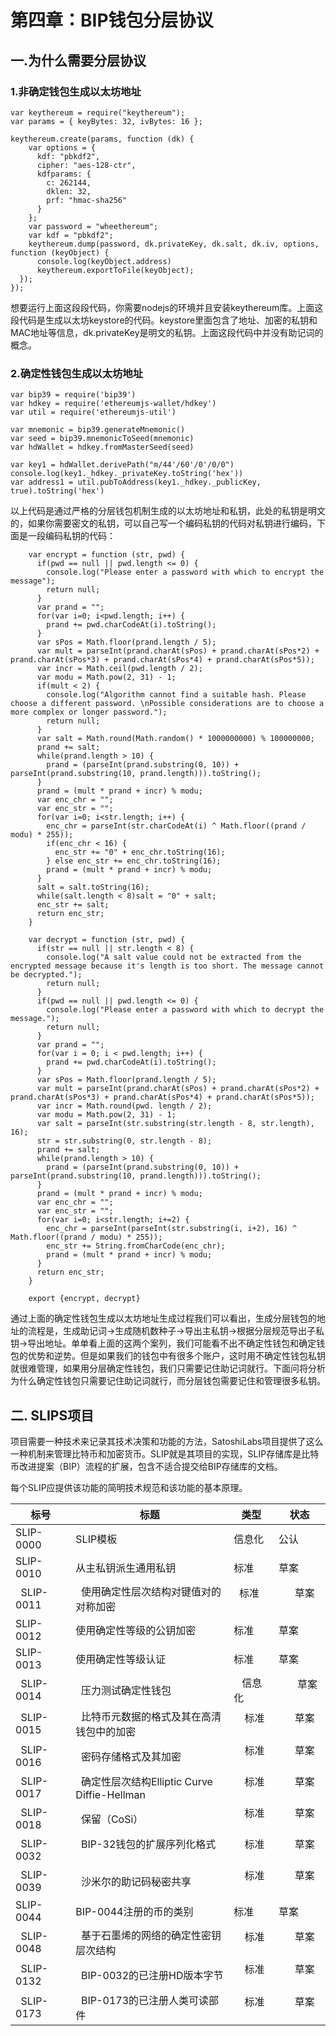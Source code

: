 
# 第四章：BIP钱包分层协议

## 一.为什么需要分层协议

### 1.非确定钱包生成以太坊地址

    var keythereum = require("keythereum");
    var params = { keyBytes: 32, ivBytes: 16 };

    keythereum.create(params, function (dk) {
        var options = {
          kdf: "pbkdf2",
          cipher: "aes-128-ctr",
          kdfparams: {
            c: 262144,
            dklen: 32,
            prf: "hmac-sha256"
          }
        };
        var password = "wheethereum";
        var kdf = "pbkdf2"; 
        keythereum.dump(password, dk.privateKey, dk.salt, dk.iv, options, function (keyObject) {
          console.log(keyObject.address)
          keythereum.exportToFile(keyObject);
      });
    });
    
想要运行上面这段段代码，你需要nodejs的环境并且安装keythereum库。上面这段代码是生成以太坊keystore的代码。keystore里面包含了地址、加密的私钥和MAC地址等信息，dk.privateKey是明文的私钥。上面这段代码中并没有助记词的概念。

### 2.确定性钱包生成以太坊地址

    var bip39 = require('bip39')
    var hdkey = require('ethereumjs-wallet/hdkey')
    var util = require('ethereumjs-util')

    var mnemonic = bip39.generateMnemonic()
    var seed = bip39.mnemonicToSeed(mnemonic)
    var hdWallet = hdkey.fromMasterSeed(seed)

    var key1 = hdWallet.derivePath("m/44'/60'/0'/0/0")
    console.log(key1._hdkey._privateKey.toString('hex'))
    var address1 = util.pubToAddress(key1._hdkey._publicKey, true).toString('hex')
    
以上代码是通过严格的分层钱包机制生成的以太坊地址和私钥，此处的私钥是明文的，如果你需要密文的私钥，可以自己写一个编码私钥的代码对私钥进行编码，下面是一段编码私钥的代码：

        var encrypt = function (str, pwd) {
          if(pwd == null || pwd.length <= 0) {
            console.log("Please enter a password with which to encrypt the message");
            return null;
          }
          var prand = "";
          for(var i=0; i<pwd.length; i++) {
            prand += pwd.charCodeAt(i).toString();
          }
          var sPos = Math.floor(prand.length / 5);
          var mult = parseInt(prand.charAt(sPos) + prand.charAt(sPos*2) + prand.charAt(sPos*3) + prand.charAt(sPos*4) + prand.charAt(sPos*5));
          var incr = Math.ceil(pwd.length / 2);
          var modu = Math.pow(2, 31) - 1;
          if(mult < 2) {
            console.log("Algorithm cannot find a suitable hash. Please choose a different password. \nPossible considerations are to choose a more complex or longer password.");
            return null;
          }
          var salt = Math.round(Math.random() * 1000000000) % 100000000;
          prand += salt;
          while(prand.length > 10) {
            prand = (parseInt(prand.substring(0, 10)) + parseInt(prand.substring(10, prand.length))).toString();
          }
          prand = (mult * prand + incr) % modu;
          var enc_chr = "";
          var enc_str = "";
          for(var i=0; i<str.length; i++) {
            enc_chr = parseInt(str.charCodeAt(i) ^ Math.floor((prand / modu) * 255));
            if(enc_chr < 16) {
              enc_str += "0" + enc_chr.toString(16);
            } else enc_str += enc_chr.toString(16);
            prand = (mult * prand + incr) % modu;
          }
          salt = salt.toString(16);
          while(salt.length < 8)salt = "0" + salt;
          enc_str += salt;
          return enc_str;
        }

        var decrypt = function (str, pwd) {
          if(str == null || str.length < 8) {
            console.log("A salt value could not be extracted from the encrypted message because it's length is too short. The message cannot be decrypted.");
            return null;
          }
          if(pwd == null || pwd.length <= 0) {
            console.log("Please enter a password with which to decrypt the message.");
            return null;
          }
          var prand = "";
          for(var i = 0; i < pwd.length; i++) {
            prand += pwd.charCodeAt(i).toString();
          }
          var sPos = Math.floor(prand.length / 5);
          var mult = parseInt(prand.charAt(sPos) + prand.charAt(sPos*2) + prand.charAt(sPos*3) + prand.charAt(sPos*4) + prand.charAt(sPos*5));
          var incr = Math.round(pwd. length / 2);
          var modu = Math.pow(2, 31) - 1;
          var salt = parseInt(str.substring(str.length - 8, str.length), 16);
          str = str.substring(0, str.length - 8);
          prand += salt;
          while(prand.length > 10) {
            prand = (parseInt(prand.substring(0, 10)) + parseInt(prand.substring(10, prand.length))).toString();
          }
          prand = (mult * prand + incr) % modu;
          var enc_chr = "";
          var enc_str = "";
          for(var i=0; i<str.length; i+=2) {
            enc_chr = parseInt(parseInt(str.substring(i, i+2), 16) ^ Math.floor((prand / modu) * 255));
            enc_str += String.fromCharCode(enc_chr);
            prand = (mult * prand + incr) % modu;
          }
          return enc_str;
        }

        export {encrypt, decrypt}

通过上面的确定性钱包生成以太坊地址生成过程我们可以看出，生成分层钱包的地址的流程是，生成助记词->生成随机数种子->导出主私钥->根据分层规范导出子私钥->导出地址。单单看上面的这两个案列，我们可能看不出不确定性钱包和确定钱包的优势和逆势。但是如果我们的钱包中有很多个账户，这时用不确定性钱包私钥就很难管理，如果用分层确定性钱包，我们只需要记住助记词就行。下面问将分析为什么确定性钱包只需要记住助记词就行，而分层钱包需要记住和管理很多私钥。

## 二. SLIPS项目

项目需要一种技术来记录其技术决策和功能的方法，SatoshiLabs项目提供了这么一种机制来管理比特币和加密货币。SLIP就是其项目的实现，SLIP存储库是比特币改进提案（BIP）流程的扩展，包含不适合提交给BIP存储库的文档。

每个SLIP应提供该功能的简明技术规范和该功能的基本原理。

 |     标号      |              标题                             |    类型      |          状态       |  
 |---------------|----------------------------------------------|--------------|-------------------- |
 |   SLIP-0000  |                   SLIP模板                     |   信息化      |        公认         | 
 |   SLIP-0010  |               从主私钥派生通用私钥               |   标准       |        草案         | 
 |   SLIP-0011  |         使用确定性层次结构对键值对的对称加密      |    标准       |        草案         |  
 |   SLIP-0012  |                使用确定性等级的公钥加密         |     标准       |        草案         |   
 |   SLIP-0013  |                  使用确定性等级认证              |    标准       |        草案         |   
 |   SLIP-0014  |                   压力测试确定性钱包             |    信息化     |        草案         | 
 |   SLIP-0015  |         比特币元数据的格式及其在高清钱包中的加密  |     标准       |        草案         | 
 |   SLIP-0016  |                  密码存储格式及其加密           |     标准       |        草案         |  
 |   SLIP-0017  |   确定性层次结构Elliptic Curve Diffie-Hellman   |     标准       |        草案         |   
 |   SLIP-0018  |                     保留（CoSi）               |     标准       |        草案         |   
 |   SLIP-0032  |              BIP-32钱包的扩展序列化格式         |     标准       |        草案         |   
 |   SLIP-0039  |                  沙米尔的助记码秘密共享         |     标准        |        草案         |   
 |   SLIP-0044  |                BIP-0044注册的币的类别          |     标准       |        草案         |  
 |   SLIP-0048  |         基于石墨烯的网络的确定性密钥层次结构     |     标准        |        草案         |   
 |   SLIP-0132  |            BIP-0032的已注册HD版本字节	         |     标准       |        草案         |   
 |   SLIP-0173  |            BIP-0173的已注册人类可读部件         |     标准        |        草案         |   

